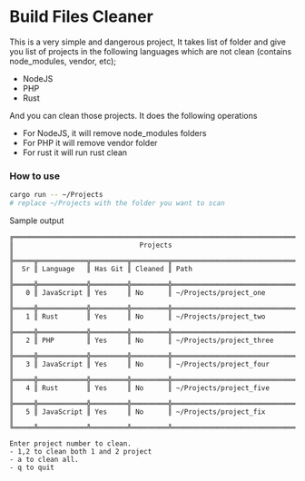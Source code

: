 # Build Files Cleaner
This is a very simple and dangerous project, It takes list of folder and give you list of projects in the following languages which are not clean (contains node_modules, vendor, etc);
- NodeJS
- PHP
- Rust

And you can clean those projects.
It does the following operations
- For NodeJS, it will remove node_modules folders
- For PHP it will remove vendor folder
- For rust it will run rust clean

### How to use
```bash
cargo run -- ~/Projects
# replace ~/Projects with the folder you want to scan
```

Sample output
```
╔══════════════════════════════════════════════════════════════════════╗
║                               Projects                               ║
╠═════╦════════════╦═════════╦═════════╦═══════════════════════════════╣
║  Sr ║ Language   ║ Has Git ║ Cleaned ║ Path                          ║
╠═════╬════════════╬═════════╬═════════╬═══════════════════════════════╣
║   0 ║ JavaScript ║ Yes     ║ No      ║ ~/Projects/project_one        ║
╠═════╬════════════╬═════════╬═════════╬═══════════════════════════════╣
║   1 ║ Rust       ║ Yes     ║ No      ║ ~/Projects/project_two        ║
╠═════╬════════════╬═════════╬═════════╬═══════════════════════════════╣
║   2 ║ PHP        ║ Yes     ║ No      ║ ~/Projects/project_three      ║
╠═════╬════════════╬═════════╬═════════╬═══════════════════════════════╣
║   3 ║ JavaScript ║ Yes     ║ No      ║ ~/Projects/project_four       ║
╠═════╬════════════╬═════════╬═════════╬═══════════════════════════════╣
║   4 ║ Rust       ║ Yes     ║ No      ║ ~/Projects/project_five       ║
╠═════╬════════════╬═════════╬═════════╬═══════════════════════════════╣
║   5 ║ JavaScript ║ Yes     ║ No      ║ ~/Projects/project_fix        ║
╚═════╩════════════╩═════════╩═════════╩═══════════════════════════════╝

Enter project number to clean.
- 1,2 to clean both 1 and 2 project
- a to clean all.
- q to quit
```
